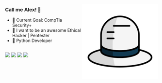 <a href="https://www.flaticon.com/premium-icon/white-hat_3323684"><img title="Elastic1/Flaticon.com" align="right" src="https://raw.githubusercontent.com/alextibor/alextibor/main/repofiles/png/hacking/white-hat.png" width="250" height="250"></a>

### Call me Alex! 👋

- 🎯 Current Goal: CompTia Security+
- 🏁 I want to be an awesome Ethical Hacker | Pentester
- 🐍 Python Developer
<br/>
<a href="https://www.linkedin.com/in/alextibor" target="_blank"><img src="https://img.shields.io/badge/-LinkedIn-0077b5"></a> <a href="https://twitter.com/alextibor_" target="_blank"><img src="https://img.shields.io/badge/-Twitter-00acee"></a> <a href="https://app.hackthebox.com/profile/38977" target="_blank"><img src="https://img.shields.io/badge/-HTB-9FEF00"></a> <a href="https://hackerone.com/alextibor" target="_blank"><img src="https://img.shields.io/badge/-HackerOne-474747"></a>
